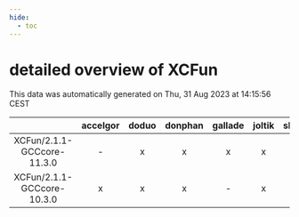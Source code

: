 ```yaml
---
hide:
  - toc
---
```


detailed overview of XCFun
==========================


This data was automatically generated on Thu, 31 Aug 2023 at 14:15:56 CEST  

| |accelgor|doduo|donphan|gallade|joltik|skitty|swalot|victini|
| :---: | :---: | :---: | :---: | :---: | :---: | :---: | :---: | :---: |
|XCFun/2.1.1-GCCcore-11.3.0|-|x|x|x|x|x|x|x|
|XCFun/2.1.1-GCCcore-10.3.0|x|x|x|-|x|x|x|x|
